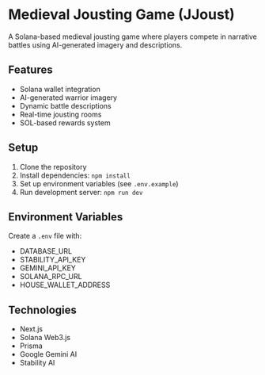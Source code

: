 # Medieval Jousting Game (JJoust)

A Solana-based medieval jousting game where players compete in narrative battles using AI-generated imagery and descriptions.

## Features
- Solana wallet integration
- AI-generated warrior imagery
- Dynamic battle descriptions
- Real-time jousting rooms
- SOL-based rewards system

## Setup
1. Clone the repository
2. Install dependencies: `npm install`
3. Set up environment variables (see `.env.example`)
4. Run development server: `npm run dev`

## Environment Variables
Create a `.env` file with:
- DATABASE_URL
- STABILITY_API_KEY
- GEMINI_API_KEY
- SOLANA_RPC_URL
- HOUSE_WALLET_ADDRESS

## Technologies
- Next.js
- Solana Web3.js
- Prisma
- Google Gemini AI
- Stability AI 